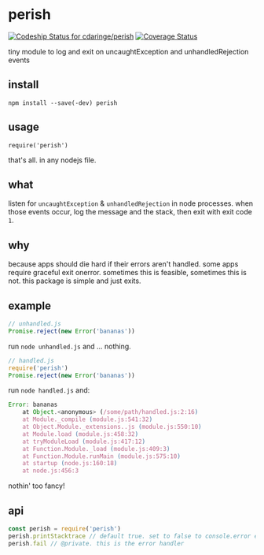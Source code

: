 # perish

[ ![Codeship Status for cdaringe/perish](https://codeship.com/projects/4ce16a00-107f-0134-12ce-2a42c1ba701a/status?branch=master)](https://codeship.com/projects/157001) [![Coverage Status](https://coveralls.io/repos/github/cdaringe/perish/badge.svg?branch=master)](https://coveralls.io/github/cdaringe/perish?branch=master)

tiny module to log and exit on uncaughtException and unhandledRejection events

## install

`npm install --save(-dev) perish`

## usage

`require('perish')`

that's all.  in any nodejs file.

## what

listen for `uncaughtException` & `unhandledRejection` in node processes.  when those events occur, log the message and the stack, then exit with exit code `1`.

## why

because apps should die hard if their errors aren't handled.  some apps require graceful exit onerror.  sometimes this is feasible, sometimes this is not.  this package is simple and just exits.

## example
```js
// unhandled.js
Promise.reject(new Error('bananas'))
```

run `node unhandled.js` and ... nothing.

```js
// handled.js
require('perish')
Promise.reject(new Error('bananas'))
```

run `node handled.js` and:

```js
Error: bananas
    at Object.<anonymous> (/some/path/handled.js:2:16)
    at Module._compile (module.js:541:32)
    at Object.Module._extensions..js (module.js:550:10)
    at Module.load (module.js:458:32)
    at tryModuleLoad (module.js:417:12)
    at Function.Module._load (module.js:409:3)
    at Function.Module.runMain (module.js:575:10)
    at startup (node.js:160:18)
    at node.js:456:3

```

nothin' too fancy!

## api

```js
const perish = require('perish')
perish.printStacktrace // default true. set to false to console.error error message only
perish.fail // @private. this is the error handler
```
